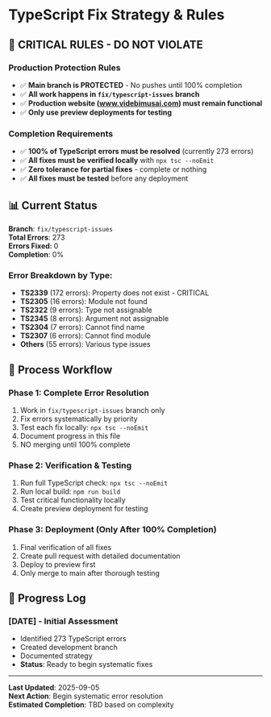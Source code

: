 # TypeScript Fix Strategy & Rules

## 🚨 CRITICAL RULES - DO NOT VIOLATE

### **Production Protection Rules**
- ✅ **Main branch is PROTECTED** - No pushes until 100% completion
- ✅ **All work happens in `fix/typescript-issues` branch**
- ✅ **Production website (www.videbimusai.com) must remain functional**
- ✅ **Only use preview deployments for testing**

### **Completion Requirements**  
- ✅ **100% of TypeScript errors must be resolved** (currently 273 errors)
- ✅ **All fixes must be verified locally** with `npx tsc --noEmit`
- ✅ **Zero tolerance for partial fixes** - complete or nothing
- ✅ **All fixes must be tested** before any deployment

## 📊 Current Status

**Branch**: `fix/typescript-issues`  
**Total Errors**: 273  
**Errors Fixed**: 0  
**Completion**: 0%

### Error Breakdown by Type:
- **TS2339** (172 errors): Property does not exist - CRITICAL
- **TS2305** (16 errors): Module not found  
- **TS2322** (9 errors): Type not assignable
- **TS2345** (8 errors): Argument not assignable
- **TS2304** (7 errors): Cannot find name
- **TS2307** (6 errors): Cannot find module
- **Others** (55 errors): Various type issues

## 🔄 Process Workflow

### Phase 1: Complete Error Resolution
1. Work in `fix/typescript-issues` branch only
2. Fix errors systematically by priority
3. Test each fix locally: `npx tsc --noEmit`
4. Document progress in this file
5. NO merging until 100% complete

### Phase 2: Verification & Testing  
1. Run full TypeScript check: `npx tsc --noEmit`
2. Run local build: `npm run build`
3. Test critical functionality locally
4. Create preview deployment for testing

### Phase 3: Deployment (Only After 100% Completion)
1. Final verification of all fixes
2. Create pull request with detailed documentation
3. Deploy to preview first
4. Only merge to main after thorough testing

## 📝 Progress Log

### [DATE] - Initial Assessment
- Identified 273 TypeScript errors
- Created development branch
- Documented strategy
- **Status**: Ready to begin systematic fixes

---

**Last Updated**: 2025-09-05  
**Next Action**: Begin systematic error resolution  
**Estimated Completion**: TBD based on complexity